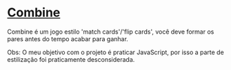 # **[Combine](https://viniaraujo99.github.io/Combine/)**
Combine é um jogo estilo 'match cards'/'flip cards', você deve formar os pares antes do tempo acabar para ganhar.


Obs: O meu objetivo com o projeto é praticar JavaScript, por isso a parte de estilização foi praticamente desconsiderada. 
